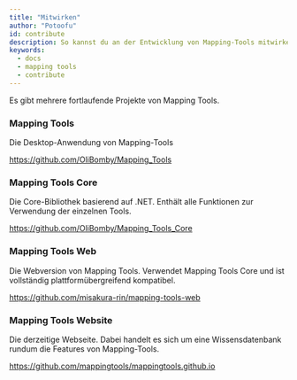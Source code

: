 ```yaml
---
title: "Mitwirken"
author: "Potoofu"
id: contribute
description: So kannst du an der Entwicklung von Mapping-Tools mitwirken.
keywords:
  - docs
  - mapping tools
  - contribute
---
```


Es gibt mehrere fortlaufende Projekte von Mapping Tools.

### Mapping Tools

Die Desktop-Anwendung von Mapping-Tools

https://github.com/OliBomby/Mapping_Tools

### Mapping Tools Core

Die Core-Bibliothek basierend auf .NET. Enthält alle Funktionen zur Verwendung der einzelnen Tools.

https://github.com/OliBomby/Mapping_Tools_Core

### Mapping Tools Web

Die Webversion von Mapping Tools. Verwendet Mapping Tools Core und ist vollständig plattformübergreifend kompatibel.

https://github.com/misakura-rin/mapping-tools-web

### Mapping Tools Website

Die derzeitige Webseite. Dabei handelt es sich um eine Wissensdatenbank rundum die Features von Mapping-Tools.

https://github.com/mappingtools/mappingtools.github.io